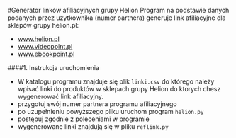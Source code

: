 #Generator linków afiliacyjnych grupy Helion
Program na podstawie danych podanych przez uzytkownika (numer partnera) generuje link afiliacyjne 
dla sklepów grupy helion.pl:
- www.helion.pl
- www.videopoint.pl
- www.ebookpoint.pl

####1. Instrukcja uruchomienia
 - W katalogu programu znajduje się plik `linki.csv` do którego należy wpisać linki do produktów w sklepach grupy Helion do ktorych chesz wygenerować link afiliacyjny. 
 - przygotuj swój numer partnera programu afiliacyjnego
 - po uzupełnieniu powyższego pliku uruchom program `helion.py`
 - postępuj zgodnie z poleceniami w programie
 - wygenerowane linki znajdują się w pliku `reflink.py`